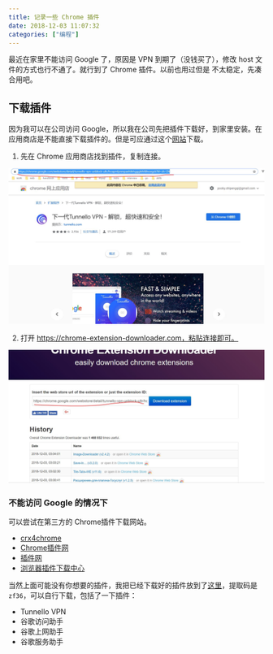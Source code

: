 ```yaml
---
title: 记录一些 Chrome 插件
date: 2018-12-03 11:07:32
categories: ["编程"]
---
```


最近在家里不能访问 Google 了，原因是 VPN 到期了（没钱买了），修改 host 文件的方式也行不通了。就行到了 Chrome 插件。以前也用过但是
不太稳定，先凑合用吧。

## 下载插件

因为我可以在公司访问 Google，所以我在公司先把插件下载好，到家里安装。在应用商店是不能直接下载插件的。但是可应通过这个[网站](https://chrome-extension-downloader.com/)下载。
1. 先在 Chrome 应用商店找到插件，复制连接。

![](../images/chrome-extensions/chrome1.jpg)

2. 打开 https://chrome-extension-downloader.com，粘贴连接即可。

![](../images/chrome-extensions/chrome2.jpg)

### 不能访问 Google 的情况下
可以尝试在第三方的 Chrome插件下载网站。

- [crx4chrome](https://www.crx4chrome.com/)
- [Chrome插件网](http://chromecj.com/)
- [插件网](http://www.cnplugins.com/)
- [浏览器插件下载中心](https://www.chromefor.com/)

当然上面可能没有你想要的插件，我把已经下载好的插件放到了[这里](https://pan.baidu.com/s/1VMRNvrfzauwAvQhAOLy1Vw)，提取码是`zf36`，可以自行下载，包括了一下插件：

- Tunnello VPN
- 谷歌访问助手
- 谷歌上网助手
- 谷歌服务助手